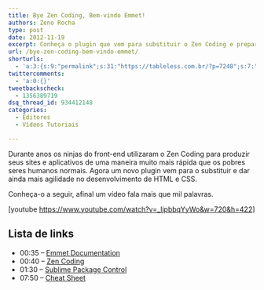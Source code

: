 ```yaml
---
title: Bye Zen Coding, Bem-vindo Emmet!
authors: Zeno Rocha
type: post
date: 2012-11-19
excerpt: Conheça o plugin que vem para substituir o Zen Coding e prepare-se para se tornar um jedi!
url: /bye-zen-coding-bem-vindo-emmet/
shorturls:
  - 'a:3:{s:9:"permalink";s:31:"https://tableless.com.br/?p=7248";s:7:"tinyurl";s:26:"https://tinyurl.com/c9dlfu9";s:4:"isgd";s:19:"https://is.gd/MWdfoL";}'
twittercomments:
  - 'a:0:{}'
tweetbackscheck:
  - 1356389719
dsq_thread_id: 934412148
categories:
  - Editores
  - Vídeos Tutoriais

---
```

Durante anos os ninjas do front-end utilizaram o Zen Coding para produzir seus sites e aplicativos de uma maneira muito mais rápida que os pobres seres humanos normais. Agora um novo plugin vem para o substituir e dar ainda mais agilidade no desenvolvimento de HTML e CSS.

Conheça-o a seguir, afinal um vídeo fala mais que mil palavras.

[youtube https://www.youtube.com/watch?v=_ljpbbqYyWo&w=720&h=422]

## Lista de links

  * 00:35 &#8211; [Emmet Documentation][1]
  * 00:40 &#8211; [Zen Coding][2]
  * 01:30 &#8211; [Sublime Package Control][3]
  * 07:50 &#8211; [Cheat Sheet][4]

 [1]: https://docs.emmet.io/
 [2]: https://code.google.com/p/zen-coding/
 [3]: https://wbond.net/sublime_packages/package_control
 [4]: https://docs.emmet.io/cheat-sheet/